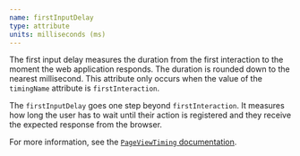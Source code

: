 ```yaml
---
name: firstInputDelay
type: attribute
units: milliseconds (ms)
---
```


The first input delay measures the duration from the first interaction to the moment the web application responds. The duration is rounded down to the nearest millisecond. This attribute only occurs when the value of the `timingName` attribute is `firstInteraction`.

The `firstInputDelay` goes one step beyond `firstInteraction`. It measures how long the user has to wait until their action is registered and they receive the expected response from the browser.

For more information, see the [`PageViewTiming` documentation](https://docs.newrelic.com/docs/browser/new-relic-browser/page-load-timing-resources/pageviewtiming-async-or-dynamic-page-details/#interactivity-metrics).